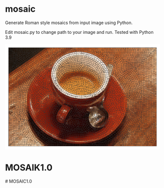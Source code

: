 # mosaic
Generate Roman style mosaics from input image using Python.

Edit mosaic.py to change path to your image and run.
Tested with Python 3.9

![example mosaic](assets/00_coffee_ht5_n7061.png)
# MOSAIK1.0
#   M O S A I C 1 . 0 
 
 